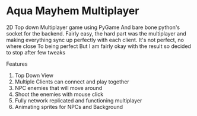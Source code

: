 # Aqua Mayhem Multiplayer
2D Top down Multiplayer game using PyGame
And bare bone python's socket for the backend.
Fairly easy, the hard part was the multiplayer and making everything sync up perfectly with each client.
It's not perfect, no where close To being perfect
But I am fairly okay with the result so decided to stop after few tweaks


Features
1. Top Down View
2. Multiple Clients can connect and play together
3. NPC enemies that will move around
4. Shoot the enemies with mouse click
5. Fully network replicated and functioning multiplayer
6. Animating sprites for NPCs and Background
